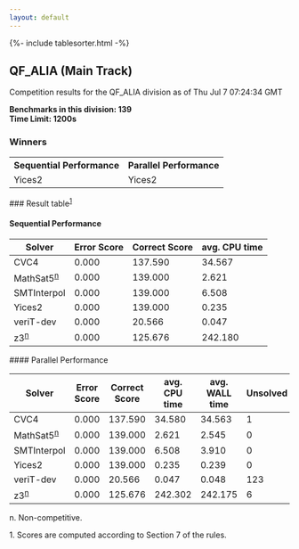 ```yaml
---
layout: default
---
```

{%- include tablesorter.html -%}

##  QF_ALIA (Main Track)

Competition results for the QF_ALIA division as of Thu Jul 7 07:24:34 GMT

**Benchmarks in this division: 139**
<br/>
**Time Limit: 1200s**


### Winners
<table>
<tr>
<th class="center">Sequential Performance</th>
<th class="center">Parallel Performance</th>
</tr>
<tr class="center">
<td>Yices2</td>
<td>Yices2</td>
</tr>
</table>
### Result table<sup><a href="#fn1">1</a></sup>
 




#### Sequential Performance
<table id="sequential" class="result sorted">
<thead>
<tr>
<th class="center">Solver</th>
<th class="center">Error Score</th>
<th class="center">Correct Score</th>
<th class="center">avg. CPU time </th>
</tr>
</thead>
<tr>
<td>CVC4</td>
<td class="right">0.000</td>
<td class="right">137.590</td>
<td class="right">34.567</td>
</tr>
<tr>
<td>MathSat5<SUP><a href="#fn">n</a></SUP>
</td>
<td class="right">0.000</td>
<td class="right">139.000</td>
<td class="right">2.621</td>
</tr>
<tr>
<td>SMTInterpol</td>
<td class="right">0.000</td>
<td class="right">139.000</td>
<td class="right">6.508</td>
</tr>
<tr>
<td>Yices2</td>
<td class="right">0.000</td>
<td class="right">139.000</td>
<td class="right">0.235</td>
</tr>
<tr>
<td>veriT-dev</td>
<td class="right">0.000</td>
<td class="right">20.566</td>
<td class="right">0.047</td>
</tr>
<tr>
<td>z3<SUP><a href="#fn">n</a></SUP>
</td>
<td class="right">0.000</td>
<td class="right">125.676</td>
<td class="right">242.180</td>
</tr>

</table>
#### Parallel Performance
<table id="parallel" class="result sorted">
<thead>
<tr>
<th class="center">Solver</th><th class="center">Error Score</th>
<th class="center">Correct Score</th>
<th class="center">avg. CPU time </th>
<th class="center">avg. WALL time </th>

<th class="center">Unsolved</th>
</tr>
</thead>
<tr>
<td>CVC4</td>
<td class="right">0.000</td>
<td class="right">137.590</td>
<td class="right">34.580</td>
<td class="right">34.563</td>
<td class="right">1</td>
</tr>
<tr>
<td>MathSat5<SUP><a href="#fn">n</a></SUP>
</td>
<td class="right">0.000</td>
<td class="right">139.000</td>
<td class="right">2.621</td>
<td class="right">2.545</td>
<td class="right">0</td>
</tr>
<tr>
<td>SMTInterpol</td>
<td class="right">0.000</td>
<td class="right">139.000</td>
<td class="right">6.508</td>
<td class="right">3.910</td>
<td class="right">0</td>
</tr>
<tr>
<td>Yices2</td>
<td class="right">0.000</td>
<td class="right">139.000</td>
<td class="right">0.235</td>
<td class="right">0.239</td>
<td class="right">0</td>
</tr>
<tr>
<td>veriT-dev</td>
<td class="right">0.000</td>
<td class="right">20.566</td>
<td class="right">0.047</td>
<td class="right">0.048</td>
<td class="right">123</td>
</tr>
<tr>
<td>z3<SUP><a href="#fn">n</a></SUP>
</td>
<td class="right">0.000</td>
<td class="right">125.676</td>
<td class="right">242.302</td>
<td class="right">242.175</td>
<td class="right">6</td>
</tr>
</table>
<span id="fn"> n. Non-competitive.</span>

<span id="fn1"> 1. Scores are computed according to Section 7 of the rules.</span>


